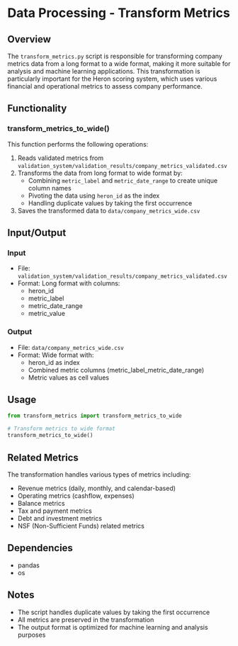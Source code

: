 # Data Processing - Transform Metrics

## Overview
The `transform_metrics.py` script is responsible for transforming company metrics data from a long format to a wide format, making it more suitable for analysis and machine learning applications. This transformation is particularly important for the Heron scoring system, which uses various financial and operational metrics to assess company performance.

## Functionality

### transform_metrics_to_wide()
This function performs the following operations:
1. Reads validated metrics from `validation_system/validation_results/company_metrics_validated.csv`
2. Transforms the data from long format to wide format by:
   - Combining `metric_label` and `metric_date_range` to create unique column names
   - Pivoting the data using `heron_id` as the index
   - Handling duplicate values by taking the first occurrence
3. Saves the transformed data to `data/company_metrics_wide.csv`

## Input/Output

### Input
- File: `validation_system/validation_results/company_metrics_validated.csv`
- Format: Long format with columns:
  - heron_id
  - metric_label
  - metric_date_range
  - metric_value

### Output
- File: `data/company_metrics_wide.csv`
- Format: Wide format with:
  - heron_id as index
  - Combined metric columns (metric_label_metric_date_range)
  - Metric values as cell values

## Usage
```python
from transform_metrics import transform_metrics_to_wide

# Transform metrics to wide format
transform_metrics_to_wide()
```

## Related Metrics
The transformation handles various types of metrics including:
- Revenue metrics (daily, monthly, and calendar-based)
- Operating metrics (cashflow, expenses)
- Balance metrics
- Tax and payment metrics
- Debt and investment metrics
- NSF (Non-Sufficient Funds) related metrics

## Dependencies
- pandas
- os

## Notes
- The script handles duplicate values by taking the first occurrence
- All metrics are preserved in the transformation
- The output format is optimized for machine learning and analysis purposes 